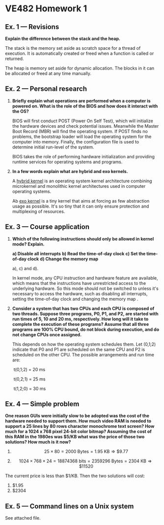 # VE482 Homework 1

## Ex. 1 — Revisions

**Explain the difference between the stack and the heap.**

The stack is the memory set aside as scratch space for a thread of execution. It is automatically created or freed when a function is called or returned.

The heap is memory set aside for dynamic allocation. The blocks in it can be allocated or freed at any time manually.

## Ex. 2 — Personal research

1. **Briefly explain what operations are performed when a computer is powered on. What is the role of the BIOS and how does it interact with the OS?**

   BIOS will first conduct POST (Power On Self Test), which will initialize the hardware devices and check potential issues. Meanwhile the Master Boot Record (MBR) will find the operating system. If POST finds no problems, the bootstrap loader will load the operating system for the computer into memory. Finally, the configuration file is used to determine initial run-level of the system.

   BIOS takes the role of performing hardware initialization and providing runtime services for operating systems and programs. 

2. **In a few words explain what are hybrid and exo kernels.**

   A <u>hybrid kernel</u> is an operating system kernel architecture combining microkernel and monolithic kernel architectures used in computer operating systems.

   Ab <u>exo kernel</u> is a tiny kernel that aims at forcing as few abstraction usage as possible. It's so tiny that it can only ensure protection and multiplexing of resources.

## Ex. 3 — Course application

1. **Which of the following instructions should only be allowed in kernel mode? Explain.**

   **a) Disable all interrupts**
   **b) Read the time-of-day clock**
   **c) Set the time-of-day clock**
   **d) Change the memory map**

   a), c) and d).

   In kernel mode, any CPU instruction and hardware feature are available, which means that the instructions have unrestricted access to the underlying hardware. So this mode should not be switched to unless it's necessary to access the hardware, such as disabling all interrupts, setting the time-of-day clock and changing the memory map .

2. **Consider a system that has two CPUs and each CPU is composed of two threads. Suppose three programs, P0, P1, and P2, are started with run times of 5, 10 and 20 ms, respectively. How long will it take to complete the execution of these programs? Assume that all three programs are 100% CPU bound, do not block during execution, and do not change CPUs once assigned.**

   This depends on how the operating system schedules them. Let (0,1;2) indicate that P0 and P1 are scheduled on the same CPU and P2 is scheduled on the other CPU. The possible arrangements and run time are:

   ​	t(0,1;2) = 20 ms

   ​	t(0,2;1) = 25 ms

   ​	t(1,2;0) = 30 ms

## Ex. 4 — Simple problem

**One reason GUIs were initially slow to be adopted was the cost of the hardware needed to support them. How much video RAM is needed to support a 25 lines by 80 rows character monochrome text screen? How much for a 1024 x 768 pixel 24-bit color bitmap? Assuming the cost of this RAM in the 1980es was $5/KB what was the price of those two solutions? How much is it now?**

1. $$25\times 80 = 2000 \text{ Bytes} = 1.95 \text{ KB} \Rightarrow \$9.77$$

2. $$1024\times 768\times 24 = 18874368 \text{ bits} = 2359296 \text{ Bytes} = 2304 \text{ KB} \Rightarrow \$11520$$ 

The current price is less than $1/KB. Then the two solutions will cost:

1. $\$1.95$
2. $\$2304$

## Ex. 5 — Command lines on a Unix system

See attached file.

